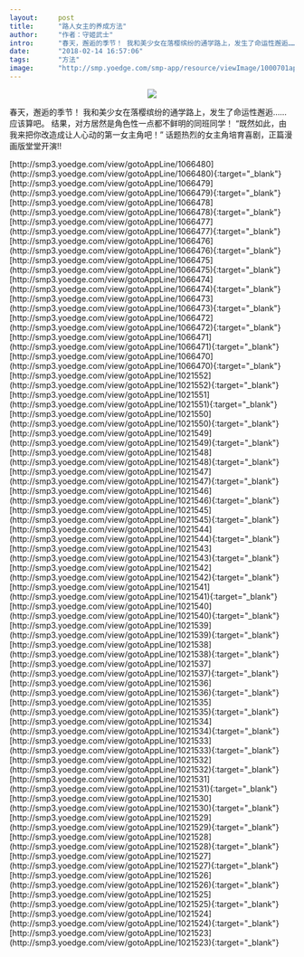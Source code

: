 ```yaml
---
layout:     post
title:      "路人女主的养成方法"
author:     "作者：守姬武士"
intro:      "春天，邂逅的季节！ 我和美少女在落樱缤纷的通学路上，发生了命运性邂逅……应该算吧。 结果，对方居然是角色性一点都不鲜明的同班同学！ “既然如此，由我来把你改造成让人心动的第一女主角吧！” 话题热烈的女主角培育喜剧，正篇漫画版堂堂开演!!"
date:       "2018-02-14 16:57:06"
tags:       "方法"
image:      "http://smp.yoedge.com/smp-app/resource/viewImage/1000701appline.png"
---
```

<div style="text-align: center">
<p><img src="http://smp.yoedge.com/smp-app/resource/viewImage/1000701appline.png"/></p>
</div>
<p class="post-meta">
<span>春天，邂逅的季节！ 我和美少女在落樱缤纷的通学路上，发生了命运性邂逅……应该算吧。 结果，对方居然是角色性一点都不鲜明的同班同学！ “既然如此，由我来把你改造成让人心动的第一女主角吧！” 话题热烈的女主角培育喜剧，正篇漫画版堂堂开演!!</span>
</p>
[http://smp3.yoedge.com/view/gotoAppLine/1066480](http://smp3.yoedge.com/view/gotoAppLine/1066480){:target="_blank"}
[http://smp3.yoedge.com/view/gotoAppLine/1066479](http://smp3.yoedge.com/view/gotoAppLine/1066479){:target="_blank"}
[http://smp3.yoedge.com/view/gotoAppLine/1066478](http://smp3.yoedge.com/view/gotoAppLine/1066478){:target="_blank"}
[http://smp3.yoedge.com/view/gotoAppLine/1066477](http://smp3.yoedge.com/view/gotoAppLine/1066477){:target="_blank"}
[http://smp3.yoedge.com/view/gotoAppLine/1066476](http://smp3.yoedge.com/view/gotoAppLine/1066476){:target="_blank"}
[http://smp3.yoedge.com/view/gotoAppLine/1066475](http://smp3.yoedge.com/view/gotoAppLine/1066475){:target="_blank"}
[http://smp3.yoedge.com/view/gotoAppLine/1066474](http://smp3.yoedge.com/view/gotoAppLine/1066474){:target="_blank"}
[http://smp3.yoedge.com/view/gotoAppLine/1066473](http://smp3.yoedge.com/view/gotoAppLine/1066473){:target="_blank"}
[http://smp3.yoedge.com/view/gotoAppLine/1066472](http://smp3.yoedge.com/view/gotoAppLine/1066472){:target="_blank"}
[http://smp3.yoedge.com/view/gotoAppLine/1066471](http://smp3.yoedge.com/view/gotoAppLine/1066471){:target="_blank"}
[http://smp3.yoedge.com/view/gotoAppLine/1066470](http://smp3.yoedge.com/view/gotoAppLine/1066470){:target="_blank"}
[http://smp3.yoedge.com/view/gotoAppLine/1021552](http://smp3.yoedge.com/view/gotoAppLine/1021552){:target="_blank"}
[http://smp3.yoedge.com/view/gotoAppLine/1021551](http://smp3.yoedge.com/view/gotoAppLine/1021551){:target="_blank"}
[http://smp3.yoedge.com/view/gotoAppLine/1021550](http://smp3.yoedge.com/view/gotoAppLine/1021550){:target="_blank"}
[http://smp3.yoedge.com/view/gotoAppLine/1021549](http://smp3.yoedge.com/view/gotoAppLine/1021549){:target="_blank"}
[http://smp3.yoedge.com/view/gotoAppLine/1021548](http://smp3.yoedge.com/view/gotoAppLine/1021548){:target="_blank"}
[http://smp3.yoedge.com/view/gotoAppLine/1021547](http://smp3.yoedge.com/view/gotoAppLine/1021547){:target="_blank"}
[http://smp3.yoedge.com/view/gotoAppLine/1021546](http://smp3.yoedge.com/view/gotoAppLine/1021546){:target="_blank"}
[http://smp3.yoedge.com/view/gotoAppLine/1021545](http://smp3.yoedge.com/view/gotoAppLine/1021545){:target="_blank"}
[http://smp3.yoedge.com/view/gotoAppLine/1021544](http://smp3.yoedge.com/view/gotoAppLine/1021544){:target="_blank"}
[http://smp3.yoedge.com/view/gotoAppLine/1021543](http://smp3.yoedge.com/view/gotoAppLine/1021543){:target="_blank"}
[http://smp3.yoedge.com/view/gotoAppLine/1021542](http://smp3.yoedge.com/view/gotoAppLine/1021542){:target="_blank"}
[http://smp3.yoedge.com/view/gotoAppLine/1021541](http://smp3.yoedge.com/view/gotoAppLine/1021541){:target="_blank"}
[http://smp3.yoedge.com/view/gotoAppLine/1021540](http://smp3.yoedge.com/view/gotoAppLine/1021540){:target="_blank"}
[http://smp3.yoedge.com/view/gotoAppLine/1021539](http://smp3.yoedge.com/view/gotoAppLine/1021539){:target="_blank"}
[http://smp3.yoedge.com/view/gotoAppLine/1021538](http://smp3.yoedge.com/view/gotoAppLine/1021538){:target="_blank"}
[http://smp3.yoedge.com/view/gotoAppLine/1021537](http://smp3.yoedge.com/view/gotoAppLine/1021537){:target="_blank"}
[http://smp3.yoedge.com/view/gotoAppLine/1021536](http://smp3.yoedge.com/view/gotoAppLine/1021536){:target="_blank"}
[http://smp3.yoedge.com/view/gotoAppLine/1021535](http://smp3.yoedge.com/view/gotoAppLine/1021535){:target="_blank"}
[http://smp3.yoedge.com/view/gotoAppLine/1021534](http://smp3.yoedge.com/view/gotoAppLine/1021534){:target="_blank"}
[http://smp3.yoedge.com/view/gotoAppLine/1021533](http://smp3.yoedge.com/view/gotoAppLine/1021533){:target="_blank"}
[http://smp3.yoedge.com/view/gotoAppLine/1021532](http://smp3.yoedge.com/view/gotoAppLine/1021532){:target="_blank"}
[http://smp3.yoedge.com/view/gotoAppLine/1021531](http://smp3.yoedge.com/view/gotoAppLine/1021531){:target="_blank"}
[http://smp3.yoedge.com/view/gotoAppLine/1021530](http://smp3.yoedge.com/view/gotoAppLine/1021530){:target="_blank"}
[http://smp3.yoedge.com/view/gotoAppLine/1021529](http://smp3.yoedge.com/view/gotoAppLine/1021529){:target="_blank"}
[http://smp3.yoedge.com/view/gotoAppLine/1021528](http://smp3.yoedge.com/view/gotoAppLine/1021528){:target="_blank"}
[http://smp3.yoedge.com/view/gotoAppLine/1021527](http://smp3.yoedge.com/view/gotoAppLine/1021527){:target="_blank"}
[http://smp3.yoedge.com/view/gotoAppLine/1021526](http://smp3.yoedge.com/view/gotoAppLine/1021526){:target="_blank"}
[http://smp3.yoedge.com/view/gotoAppLine/1021525](http://smp3.yoedge.com/view/gotoAppLine/1021525){:target="_blank"}
[http://smp3.yoedge.com/view/gotoAppLine/1021524](http://smp3.yoedge.com/view/gotoAppLine/1021524){:target="_blank"}
[http://smp3.yoedge.com/view/gotoAppLine/1021523](http://smp3.yoedge.com/view/gotoAppLine/1021523){:target="_blank"}


